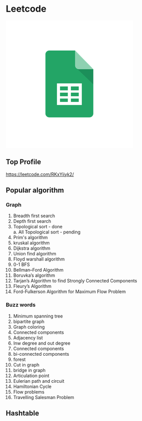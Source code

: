 # Leetcode
[![Leetcode graph](./resources/google_sheets.png)](https://docs.google.com/spreadsheets/u/1/d/1MOBBXj3xHD-7wTsjtUUwnG9iHdpPtZemUzP71UioB1Y/edit?ouid=107707195042452739134&usp=sheets_home&ths=true)

## Top Profile
https://leetcode.com/RKxYiiyk2/



## Popular algorithm 


### Graph
1. Breadth first search
2. Depth first search
3. Topological sort - done  
a. All Topological sort - pending
4. Prim's algorithm
5. kruskal algorithm
6. Dijkstra algorithm
7. Union find algorithm
8. Floyd warshall algorithm
9. 0-1 BFS
10. Bellman–Ford Algorithm
11. Boruvka’s algorithm 
12. Tarjan’s Algorithm to find Strongly Connected Components 
13. Fleury’s Algorithm 
13. Ford-Fulkerson Algorithm for Maximum Flow Problem 

### Buzz words
1. Minimum spanning tree 
2. bipartite graph 
3. Graph coloring
4. Connected components 
5. Adjacency list
6. Inw degree and out degree
7. Connected components
8. bi-connected components
9. forest
10. Cut in graph
11. bridge in graph
12. Articulation point
13. Eulerian path and circuit
14. Hamiltonian Cycle
15. Flow problems
16. Travelling Salesman Problem

## Hashtable

